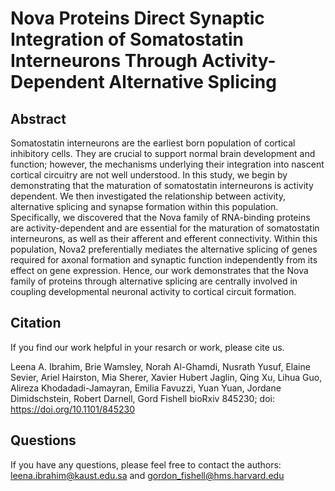 # Nova Proteins Direct Synaptic Integration of Somatostatin Interneurons Through Activity-Dependent Alternative Splicing

## Abstract

Somatostatin interneurons are the earliest born population of cortical inhibitory cells. They are crucial to support normal brain development and function; however, the mechanisms underlying their integration into nascent cortical circuitry are not well understood. In this study, we begin by demonstrating that the maturation of somatostatin interneurons is activity dependent. We then investigated the relationship between activity, alternative splicing and synapse formation within this population. Specifically, we discovered that the Nova family of RNA-binding proteins are activity-dependent and are essential for the maturation of somatostatin interneurons, as well as their afferent and efferent connectivity. Within this population, Nova2 preferentially mediates the alternative splicing of genes required for axonal formation and synaptic function independently from its effect on gene expression. Hence, our work demonstrates that the Nova family of proteins through alternative splicing are centrally involved in coupling developmental neuronal activity to cortical circuit formation.


## Citation

If you find our work helpful in your resarch or work, please cite us.

Leena A. Ibrahim, Brie Wamsley, Norah Al-Ghamdi, Nusrath Yusuf, Elaine Sevier, Ariel Hairston, Mia Sherer, Xavier Hubert Jaglin, Qing Xu, Lihua Guo, Alireza Khodadadi-Jamayran, Emilia Favuzzi, Yuan Yuan, Jordane Dimidschstein, Robert Darnell, Gord Fishell bioRxiv 845230; doi: https://doi.org/10.1101/845230


## Questions

If you have any questions, please feel free to contact the authors:
leena.ibrahim@kaust.edu.sa and gordon_fishell@hms.harvard.edu
